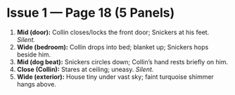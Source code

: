 # Issue 1 — Page 18 (5 Panels)

1) **Mid (door):** Collin closes/locks the front door; Snickers at his feet. *Silent.*  
2) **Wide (bedroom):** Collin drops into bed; blanket up; Snickers hops beside him.  
3) **Mid (dog beat):** Snickers circles down; Collin’s hand rests briefly on him.  
4) **Close (Collin):** Stares at ceiling; uneasy. *Silent.*  
5) **Wide (exterior):** House tiny under vast sky; faint turquoise shimmer hangs above.
